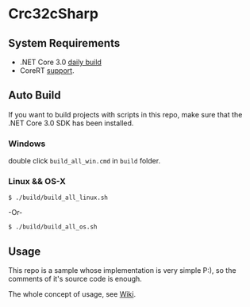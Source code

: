 # Crc32cSharp

## System  Requirements

+ .NET Core 3.0 [daily build](https://github.com/dotnet/core-sdk/blob/master/README.md#installers-and-binaries)
+ CoreRT [support](https://github.com/dotnet/corert/blob/master/samples/prerequisites.md).

## Auto Build

If you want to build projects with scripts in this repo, make sure that the .NET Core 3.0 SDK has been installed.

### Windows

double click `build_all_win.cmd` in `build` folder.

### Linux && OS-X

`$ ./build/build_all_linux.sh`

-Or- 

`$ ./build/build_all_os.sh`

## Usage

This repo is a sample whose implementation is very simple P:), so the comments of it's source code is enough.

The whole concept of usage, see [Wiki](https://github.com/differentrain/Crc32cSharp/wiki).
